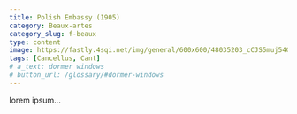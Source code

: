 ```yaml
---
title: Polish Embassy (1905)
category: Beaux-artes
category_slug: f-beaux
type: content
image: https://fastly.4sqi.net/img/general/600x600/48035203_cCJS5muj54GSmJkttgAc2MJAZVnEGY3tlcMDUVFAH3w.jpg
tags: [Cancellus, Cant]
# a_text: dormer windows
# button_url: /glossary/#dormer-windows
---
```


lorem ipsum...
